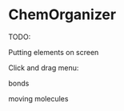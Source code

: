 # ChemOrganizer

TODO:

Putting elements on screen

Click and drag menu:

  bonds

  moving molecules
